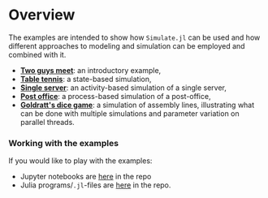 # Overview

The examples are intended to show how `Simulate.jl` can be used and how different approaches to modeling and simulation can be employed and combined with it.

- [**Two guys meet**](greeting.md): an introductory example,
- [**Table tennis**](singleserver.md): a state-based simulation,
- [**Single server**](tabletennis.md): an activity-based simulation of a single server,
- [**Post office**](postoffice/postoffice.md): a process-based simulation of a post-office,
- [**Goldratt's dice game**](dicegame/dicegame.md): a simulation of assembly lines,
  illustrating what can be done with multiple simulations and parameter variation on
  parallel threads.

### Working with the examples

If you would like to play with the examples:

- Jupyter notebooks are [here](https://github.com/pbayer/Simulate.jl/tree/master/docs/notebooks) in the repo
- Julia programs/`.jl`-files are [here](https://github.com/pbayer/Simulate.jl/tree/master/docs/examples) in the repo.
